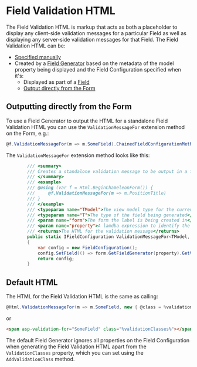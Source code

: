 # Field Validation HTML

The Field Validation HTML is markup that acts as both a placeholder to display any client-side validation messages for a particular Field as well as displaying any server-side validation messages for that Field. The Field Validation HTML can be:

* [Specified manually](field.md#manually-specify-html)
* Created by a [Field Generator](index.md#field-types) based on the metadata of the model property being displayed and the Field Configuration specified when it's:
    * Displayed as part of a [Field](field.md)
    * [Output directly from the Form](#outputting-directly-from-the-form)

## Outputting directly from the Form

To use a Field Generator to output the HTML for a standalone Field Validation HTML you can use the `ValidationMessageFor` extension method on the Form, e.g.:

```csharp
@f.ValidationMessageFor(m => m.SomeField).ChainedFieldConfigurationMethodsHereAreIgnored()
```

The `ValidationMessageFor` extension method looks like this:

```csharp
        /// <summary>
        /// Creates a standalone validation message to be output in a form for a field.
        /// </summary>
        /// <example>
        /// @using (var f = Html.BeginChameleonForm()) {
        ///     @f.ValidationMessageFor(m => m.PositionTitle)
        /// }
        /// </example>
        /// <typeparam name="TModel">The view model type for the current view</typeparam>        
        /// <typeparam name="T">The type of the field being generated</typeparam>
        /// <param name="form">The form the label is being created in</param>
        /// <param name="property">A lamdba expression to identify the field to render the validation message for</param>
        /// <returns>The HTML for the validation message</returns>
        public static IFieldConfiguration ValidationMessageFor<TModel, T>(this IForm<TModel> form, Expression<Func<TModel, T>> property)
        {
            var config = new FieldConfiguration();
            config.SetField(() => form.GetFieldGenerator(property).GetValidationHtml(config));
            return config;
        }
```

## Default HTML

The HTML for the Field Validation HTML is the same as calling:

```csharp
@Html.ValidationMessageFor(m => m.SomeField, new { @class = %validationClasses% })
```

or

```html
<span asp-validation-for="SomeField" class="%validationClasses%"></span>
```

The default Field Generator ignores all properties on the Field Configuration when generating the Field Validation HTML apart from the `ValidationClasses` property, which you can set using the `AddValidationClass` method.

